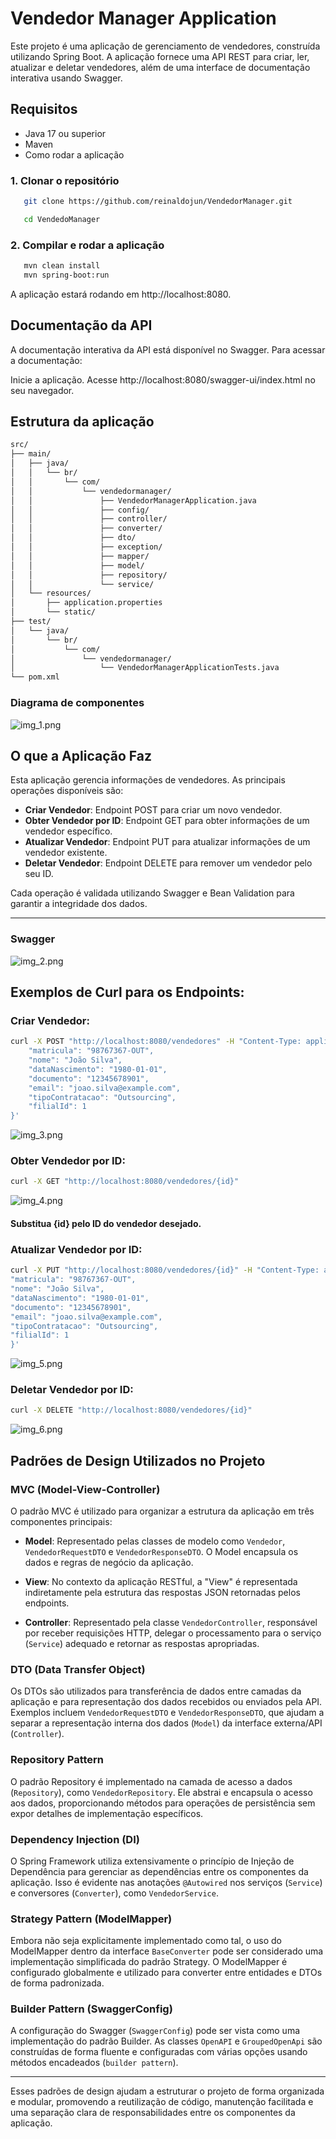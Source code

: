 # Vendedor Manager Application
Este projeto é uma aplicação de gerenciamento de vendedores, construída utilizando Spring Boot. A aplicação fornece uma API REST para criar, ler, atualizar e deletar vendedores, além de uma interface de documentação interativa usando Swagger.

## Requisitos
- Java 17 ou superior
- Maven
- Como rodar a aplicação

### 1. Clonar o repositório
```bash
   git clone https://github.com/reinaldojun/VendedorManager.git
```
```bash
   cd VendedoManager
```   
   
### 2. Compilar e rodar a aplicação

```bash
   mvn clean install
   mvn spring-boot:run
```   
   A aplicação estará rodando em http://localhost:8080.

## Documentação da API
A documentação interativa da API está disponível no Swagger. Para acessar a documentação:

Inicie a aplicação.
Acesse http://localhost:8080/swagger-ui/index.html no seu navegador.

## Estrutura da aplicação

```bash
src/
├── main/
│   ├── java/
│   │   └── br/
│   │       └── com/
│   │           └── vendedormanager/
│   │               ├── VendedorManagerApplication.java
│   │               ├── config/
│   │               ├── controller/
│   │               ├── converter/
│   │               ├── dto/
│   │               ├── exception/
│   │               ├── mapper/
│   │               ├── model/
│   │               ├── repository/
│   │               └── service/
│   └── resources/
│       ├── application.properties
│       └── static/
├── test/
│   └── java/
│       └── br/
│           └── com/
│               └── vendedormanager/
│                   └── VendedorManagerApplicationTests.java
└── pom.xml
```

### Diagrama de componentes

![img_1.png](src/main/resources/images/img_1.png)

## O que a Aplicação Faz

Esta aplicação gerencia informações de vendedores. As principais operações disponíveis são:

- **Criar Vendedor**: Endpoint POST para criar um novo vendedor.
- **Obter Vendedor por ID**: Endpoint GET para obter informações de um vendedor específico.
- **Atualizar Vendedor**: Endpoint PUT para atualizar informações de um vendedor existente.
- **Deletar Vendedor**: Endpoint DELETE para remover um vendedor pelo seu ID.

Cada operação é validada utilizando Swagger e Bean Validation para garantir a integridade dos dados.

---

### Swagger 

![img_2.png](src/main/resources/images/img_2.png)

## Exemplos de Curl para os Endpoints:

### Criar Vendedor:

```bash
curl -X POST "http://localhost:8080/vendedores" -H "Content-Type: application/json" -d '{
    "matricula": "98767367-OUT",
    "nome": "João Silva",
    "dataNascimento": "1980-01-01",
    "documento": "12345678901",
    "email": "joao.silva@example.com",
    "tipoContratacao": "Outsourcing",
    "filialId": 1
}'
```

![img_3.png](src/main/resources/images/img_3.png)

### Obter Vendedor por ID:

```bash
curl -X GET "http://localhost:8080/vendedores/{id}"
```
![img_4.png](src/main/resources/images/img_4.png)

#### Substitua {id} pelo ID do vendedor desejado.

### Atualizar Vendedor por ID:

```bash
curl -X PUT "http://localhost:8080/vendedores/{id}" -H "Content-Type: application/json" -d '{
"matricula": "98767367-OUT",
"nome": "João Silva",
"dataNascimento": "1980-01-01",
"documento": "12345678901",
"email": "joao.silva@example.com",
"tipoContratacao": "Outsourcing",
"filialId": 1
}'
```
![img_5.png](src/main/resources/images/img_5.png)


### Deletar Vendedor por ID:

```bash
curl -X DELETE "http://localhost:8080/vendedores/{id}"
```
![img_6.png](src/main/resources/images/img_6.png)

## Padrões de Design Utilizados no Projeto

### MVC (Model-View-Controller)

O padrão MVC é utilizado para organizar a estrutura da aplicação em três componentes principais:

- **Model**: Representado pelas classes de modelo como `Vendedor`, `VendedorRequestDTO` e `VendedorResponseDTO`. O Model encapsula os dados e regras de negócio da aplicação.

- **View**: No contexto da aplicação RESTful, a "View" é representada indiretamente pela estrutura das respostas JSON retornadas pelos endpoints.

- **Controller**: Representado pela classe `VendedorController`, responsável por receber requisições HTTP, delegar o processamento para o serviço (`Service`) adequado e retornar as respostas apropriadas.

### DTO (Data Transfer Object)

Os DTOs são utilizados para transferência de dados entre camadas da aplicação e para representação dos dados recebidos ou enviados pela API. Exemplos incluem `VendedorRequestDTO` e `VendedorResponseDTO`, que ajudam a separar a representação interna dos dados (`Model`) da interface externa/API (`Controller`).

### Repository Pattern

O padrão Repository é implementado na camada de acesso a dados (`Repository`), como `VendedorRepository`. Ele abstrai e encapsula o acesso aos dados, proporcionando métodos para operações de persistência sem expor detalhes de implementação específicos.

### Dependency Injection (DI)

O Spring Framework utiliza extensivamente o princípio de Injeção de Dependência para gerenciar as dependências entre os componentes da aplicação. Isso é evidente nas anotações `@Autowired` nos serviços (`Service`) e conversores (`Converter`), como `VendedorService`.

### Strategy Pattern (ModelMapper)

Embora não seja explicitamente implementado como tal, o uso do ModelMapper dentro da interface `BaseConverter` pode ser considerado uma implementação simplificada do padrão Strategy. O ModelMapper é configurado globalmente e utilizado para converter entre entidades e DTOs de forma padronizada.

### Builder Pattern (SwaggerConfig)

A configuração do Swagger (`SwaggerConfig`) pode ser vista como uma implementação do padrão Builder. As classes `OpenAPI` e `GroupedOpenApi` são construídas de forma fluente e configuradas com várias opções usando métodos encadeados (`builder pattern`).

---

Esses padrões de design ajudam a estruturar o projeto de forma organizada e modular, promovendo a reutilização de código, manutenção facilitada e uma separação clara de responsabilidades entre os componentes da aplicação.


